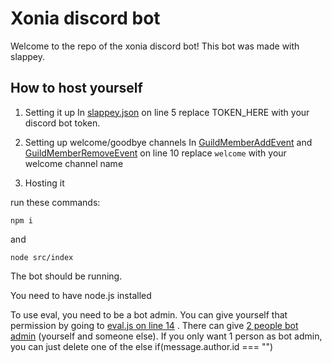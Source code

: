 # Xonia discord bot

Welcome to the repo of the xonia discord bot!
This bot was made with slappey.


## How to host yourself

1. Setting it up
In [slappey.json](https://github.com/XoniaPlay/xonia_dsc_bot/blob/d0f8c574eaf927b188caab54f119b38c762043e4/slappey.json#L5) on line 5 replace TOKEN_HERE with your discord bot token.

2. Setting up welcome/goodbye channels
In [GuildMemberAddEvent](https://github.com/XoniaPlay/xonia_dsc_bot/blob/d0f8c574eaf927b188caab54f119b38c762043e4/src/events/GuildMemberAddEvent.js#L10) and [GuildMemberRemoveEvent](https://github.com/XoniaPlay/xonia_dsc_bot/blob/d0f8c574eaf927b188caab54f119b38c762043e4/src/events/GuildMemberRemoveEvent.js#L10) on line 10 replace `welcome` with your welcome channel name

3. Hosting it

run these commands:

```
npm i
```
and

```
node src/index
```

The bot should be running.

You need to have node.js installed

To use eval, you need to be a bot admin. You can give yourself that permission by going to [eval.js on line 14](https://github.com/XoniaPlay/xonia_dsc_bot/blob/0456ea7a5e4d03622489f033767a875b129ec83f/src/commands/botadmin/EvalCommand.js#L14)
. There can give [2 people bot admin](https://github.com/XoniaPlay/xonia_dsc_bot/blob/0456ea7a5e4d03622489f033767a875b129ec83f/src/commands/botadmin/EvalCommand.js#L22) (yourself and someone else). If you only want 1 person as bot admin, you can just delete one of the else if(message.author.id === "")
